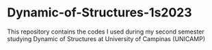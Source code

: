 # Dynamic-of-Structures-1s2023
This repository contains the codes I used during my second semester studying Dynamic of Structures at University of Campinas (UNICAMP)

